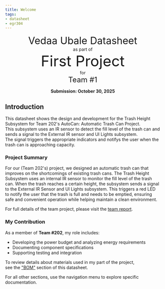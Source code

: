 ```yaml
---
title: Welcome
tags:
- datasheet
- egr304
---
```


<center>
<font size="6">Vedaa Ubale Datasheet</font><br>
as part of<br>
<font size="8">First Project</font><br>
for<br>
<font size="5">Team #1</font><br>

**Submission: October 30, 2025**
</center>

## Introduction

This datasheet shows the design and development for the Trash Height Subsystem for Team 202's AutoCan: Automatic Trash Can Project.  
This subsystem uses an IR sensor to detect the fill level of the trash can and sends a signal to the External IR sensor and UI Lights subsystem.  
The signal triggers the appropriate indicators and notifys the user when the trash can is approaching capacity.
### Project Summary

For our (Team 202's) project, we designed an automatic trash can that improves on the shortcomings of existing trash cans. The Trash Height Subsystem uses an internal IR sensor to monitor the fill level of the trash can. When the trash reaches a certain height, the subsystem sends a signal to the External IR Sensor and UI Lights subsystem. This triggers a red LED to notify the user that the trash is full and needs to be emptied, ensuring safe and convenient operation while helping maintain a clean environment.

For full details of the team project, please visit the [team report](https://egr304-2025-f-202.github.io/).

### My Contribution

As a member of **Team #202**, my role includes:  
- Developing the power budget and analyzing energy requirements  
- Documenting component specifications  
- Supporting testing and integration  

To review details about materials used in my part of the project,  
see the ["BOM"](https://embedded-systems-design.github.io/EGR304DataSheetTemplate/03-BOM/BOM/) section of this datasheet.  

For all other sections, use the navigation menu to explore specific documentation.  

